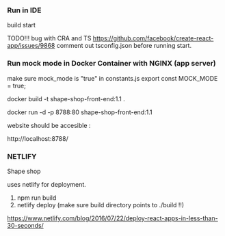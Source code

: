 
### Run in IDE

build
start

TODO!!! bug with CRA and TS https://github.com/facebook/create-react-app/issues/9868
comment out tsconfig.json before running start.


### Run mock mode in Docker Container with NGINX (app server)

make sure mock_mode is "true" in constants.js
export const MOCK_MODE = true;


docker build -t shape-shop-front-end:1.1 .

docker run -d -p 8788:80 shape-shop-front-end:1.1 

website should be accesible :

http://localhost:8788/


### NETLIFY


Shape shop

uses netlify for deployment.

1. npm run build
2. netlify deploy (make sure build directory points to ./build   !!)





https://www.netlify.com/blog/2016/07/22/deploy-react-apps-in-less-than-30-seconds/






